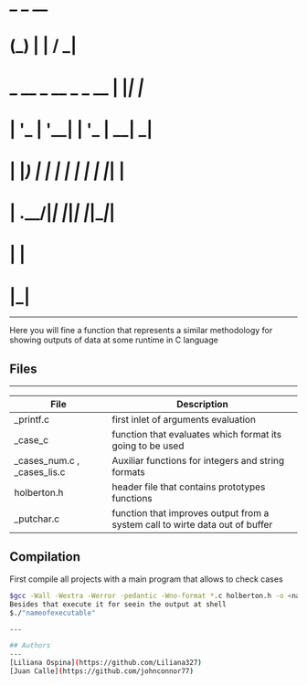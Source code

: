 #
#             _       _    __  
#            (_)     | |  / _| 
#  _ __  _ __ _ _ __ | |_| |_  
# | '_ \| '__| | '_ \| __|  _| 
# | |_) | |  | | | | | |_| |   
# | .__/|_|  |_|_| |_|\__|_|   
# | |                          
# |_|                          
---

Here you will fine a function that represents a similar methodology for showing outputs of data at some runtime in C language

## Files
---
| File | Description |
| ---- | ------- |
| _printf.c | first inlet of arguments evaluation  |
| _case_c | function that evaluates which format its going to be used |
| _cases_num.c , _cases_lis.c | Auxiliar functions for integers and string formats |
| holberton.h | header file that contains prototypes functions |
| _putchar.c  | function that improves output from a system call to wirte data out of buffer |


## Compilation 
First compile all projects with a main program that allows to check cases
```sh 
$gcc -Wall -Wextra -Werror -pedantic -Wno-format *.c holberton.h -o <nameofexecutable>
Besides that execute it for seein the output at shell
$./"nameofexecutable"

---

## Authors
---
[Liliana Ospina](https://github.com/Liliana327)
[Juan Calle](https://github.com/johnconnor77)
